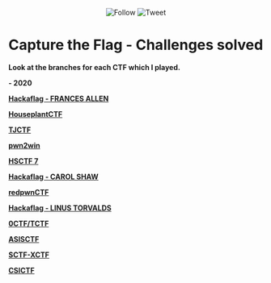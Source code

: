 <p align="center">
    <img alt="Follow" src="https://img.shields.io/github/followers/EffectRenan?style=social">
    <img alt="Tweet" src="https://img.shields.io/twitter/follow/EffectRenan?label=Follow&style=social">
</p>

# Capture the Flag - Challenges solved

**Look at the branches for each CTF which I played.**

**- 2020**

**[Hackaflag - FRANCES ALLEN](https://github.com/EffectRenan/CTF/tree/hackaflag_2020_FRANCES-ALLEN)**

**[HouseplantCTF](https://github.com/EffectRenan/CTF/tree/HouseplantCTF_2020)**

**[TJCTF](https://github.com/EffectRenan/CTF/tree/TJCTF_2020)**

**[pwn2win](https://github.com/EffectRenan/CTF/tree/pwn2win)**

**[HSCTF 7](https://github.com/EffectRenan/CTF/tree/HSCTF7_2020)**

**[Hackaflag - CAROL SHAW](https://github.com/EffectRenan/CTF/tree/hackaflag_2020_CAROL-SHAW)**

**[redpwnCTF](https://github.com/EffectRenan/CTF/tree/redpwnCTF_2020)**

**[Hackaflag - LINUS TORVALDS](https://github.com/EffectRenan/CTF/tree/hackaflag_2020_LINUS-TORVALDS)**

**[0CTF/TCTF](https://github.com/EffectRenan/CTF/tree/0ctf-tctf_2020)**

**[ASISCTF](https://github.com/EffectRenan/CTF/tree/ASISCTF_2020)**

**[SCTF-XCTF](https://github.com/EffectRenan/CTF/tree/SCTF-XCTF_2020)**

**[CSICTF](https://github.com/EffectRenan/CTF/tree/CSICTF_2020)**
